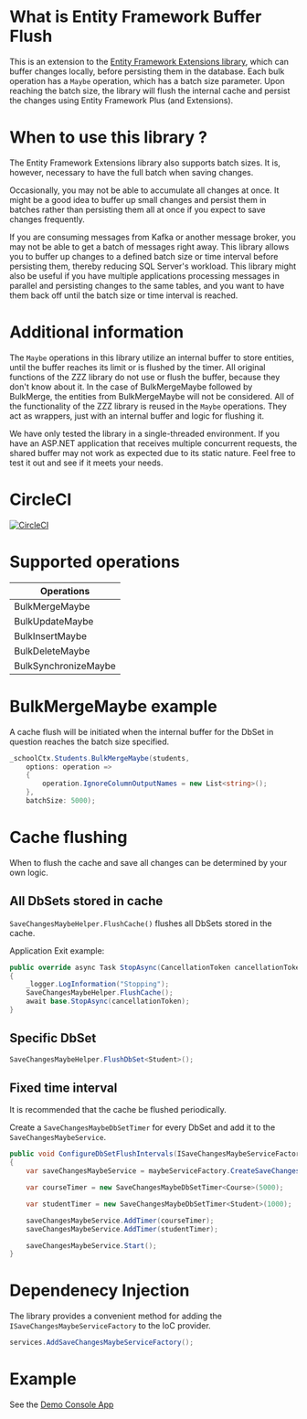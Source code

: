 # What is Entity Framework Buffer Flush 
This is an extension to the [Entity Framework Extensions library](https://entityframework-extensions.net/), which can buffer changes locally, before persisting them in the database.
Each bulk operation has a `Maybe` operation, which has a batch size parameter. Upon reaching the batch size, the library will flush the internal cache and persist the changes using Entity Framework Plus (and Extensions). 

# When to use this library ?
The Entity Framework Extensions library also supports batch sizes. It is, however, necessary to have the full batch when saving changes. 

Occasionally, you may not be able to accumulate all changes at once. It might be a good idea to buffer up small changes and persist them in batches rather than persisting them all at once if you expect to save changes frequently. 

If you are consuming messages from Kafka or another message broker, you may not be able to get a batch of messages right away. This library allows you to buffer up changes to a defined batch size or time interval before persisting them, thereby reducing SQL Server's workload. This library might also be useful if you have multiple applications processing messages in parallel and persisting changes to the same tables, and you want to have them back off until the batch size or time interval is reached. 

# Additional information
The `Maybe` operations in this library utilize an internal buffer to store entities, until the buffer reaches its limit or is flushed by the timer. All original functions of the ZZZ library do not use or flush the buffer, because they don't know about it. In the case of BulkMergeMaybe followed by BulkMerge, the entities from BulkMergeMaybe will not be considered. All of the functionality of the ZZZ library is reused in the `Maybe` operations. They act as wrappers, just with an internal buffer and logic for flushing it.

We have only tested the library in a single-threaded environment. If you have an ASP.NET application that receives multiple concurrent requests, the shared buffer may not work as expected due to its static nature. Feel free to test it out and see if it meets your needs.

# CircleCI

[![CircleCI](https://dl.circleci.com/status-badge/img/gh/xzuttz/zzz-efplus-buffer-flush/tree/main.svg?style=svg)](https://dl.circleci.com/status-badge/redirect/gh/xzuttz/zzz-efplus-buffer-flush/tree/main)

# Supported operations

| Operations               |
| ------------------------ |
|BulkMergeMaybe            |
|BulkUpdateMaybe           |
|BulkInsertMaybe           |
|BulkDeleteMaybe           |
|BulkSynchronizeMaybe      |

# BulkMergeMaybe example
A cache flush will be initiated when the internal buffer for the DbSet in question reaches the batch size specified.

```c#
_schoolCtx.Students.BulkMergeMaybe(students, 
    options: operation =>
    {
        operation.IgnoreColumnOutputNames = new List<string>();
    },
    batchSize: 5000);
``` 

# Cache flushing

When to flush the cache and save all changes can be determined by your own logic.

## All DbSets stored in cache

```SaveChangesMaybeHelper.FlushCache()``` flushes all DbSets stored in the cache. 

Application Exit example:

```c#
public override async Task StopAsync(CancellationToken cancellationToken)
{
    _logger.LogInformation("Stopping");
    SaveChangesMaybeHelper.FlushCache();
    await base.StopAsync(cancellationToken);
}
```

## Specific DbSet

```c#
SaveChangesMaybeHelper.FlushDbSet<Student>();
```

## Fixed time interval

It is recommended that the cache be flushed periodically. 

Create a `SaveChangesMaybeDbSetTimer` for every DbSet and add it to the `SaveChangesMaybeService`.

```c#
public void ConfigureDbSetFlushIntervals(ISaveChangesMaybeServiceFactory maybeServiceFactory, SchoolContext schoolCtx)
{
    var saveChangesMaybeService = maybeServiceFactory.CreateSaveChangesMaybeService();

    var courseTimer = new SaveChangesMaybeDbSetTimer<Course>(5000);

    var studentTimer = new SaveChangesMaybeDbSetTimer<Student>(1000);

    saveChangesMaybeService.AddTimer(courseTimer);
    saveChangesMaybeService.AddTimer(studentTimer);

    saveChangesMaybeService.Start();
}
``` 

# Dependenecy Injection

The library provides a convenient method for adding the `ISaveChangesMaybeServiceFactory` to the IoC provider.

```c#
services.AddSaveChangesMaybeServiceFactory();
```

# Example

See the [Demo Console App](https://github.com/xzuttz/zzz-efplus-buffer-flush/tree/main/src/SaveChangesMaybe.DemoConsole)